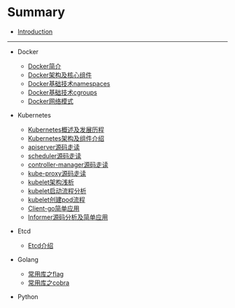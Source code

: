 # Summary

* [Introduction](README.md)

-----
* Docker
    * [Docker简介](doc/docker/docker简介.md)
    * [Docker架构及核心组件](doc/docker/docker架构及核心组件.md)
    * [Docker基础技术namespaces](doc/docker/docker基础技术namespaces.md)
    * [Docker基础技术cgroups](doc/docker/docker基础技术cgroups.md)
    * [Docker网络模式](doc/docker/docker网络.md)
* Kubernetes
    * [Kubernetes概述及发展历程](doc/kubernetes/kubernetes概述及发展历程.md)
    * [Kubernetes架构及组件介绍](doc/kubernetes/kubernetes架构及组件介绍.md)
    * [apiserver源码走读](doc/kubernetes/apiserver.md)
    * [scheduler源码走读](doc/kubernetes/scheduler.md)
    * [controller-manager源码走读](doc/kubernetes/controller-manager.md)
    * [kube-proxy源码走读](doc/kubernetes/controller-manager.md)
    * [kubelet架构浅析](doc/kubernetes/kubelet-info.md)
    * [kubelet启动流程分析](doc/kubernetes/kubelet-start.md)
    * [kubelet创建pod流程](doc/kubernetes/kubelet-create-pod.md)
    * [Client-go简单应用](doc/kubernetes/client-go.md)
    * [Informer源码分析及简单应用](doc/kubernetes/informer.md)

* Etcd
    * [Etcd介绍](doc/etcd/etcd-info.md)
* Golang
    * [常用库之flag](doc/golang/flag&pflag.md)
    * [常用库之cobra](doc/golang/cobra.md)
* Python

